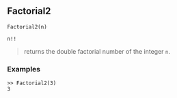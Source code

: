## Factorial2

```
Factorial2(n)

n!!
``` 

> returns the double factorial number of the integer `n`.

### Examples
```  
>> Factorial2(3)
3
``` 